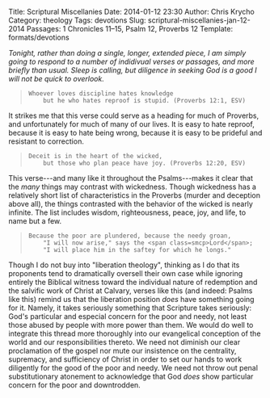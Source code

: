 Title: Scriptural Miscellanies
Date: 2014-01-12 23:30
Author: Chris Krycho
Category: theology
Tags: devotions
Slug: scriptural-miscellanies-jan-12-2014
Passages: 1 Chronicles 11–15, Psalm 12, Proverbs 12
Template: formats/devotions

<i class="editorial">Tonight, rather than doing a single, longer, extended
piece, I am simply going to respond to a number of indidivual verses or
passages, and more briefly than usual. Sleep is calling, but diligence in
seeking God is a good I will not be quick to overlook.</i>

>     Whoever loves discipline hates knowledge  
>         but he who hates reproof is stupid. (Proverbs 12:1, ESV)

It strikes me that this verse could serve as a heading for much of Proverbs, and
unfortunately for much of many of our lives. It is easy to hate reproof, because
it is easy to hate being wrong, because it is easy to be prideful and resistant
to correction.

>     Deceit is in the heart of the wicked,  
>         but those who plan peace have joy. (Proverbs 12:20, ESV)

This verse---and many like it throughout the Psalms---makes it clear that the
*many* things may contrast with wickedness. Though wickedness has a relatively
short list of characteristics in the Proverbs (murder and deception above all),
the things contrasted with the behavior of the wicked is nearly infinite. The
list includes wisdom, righteousness, peace, joy, and life, to name but a few.

>     Because the poor are plundered, because the needy groan,  
>         "I will now arise," says the <span class=smcp>Lord</span>;  
>         "I will place him in the saftey for which he longs."

Though I do not buy into "liberation theology", thinking as I do that its
proponents tend to dramatically oversell their own case while ignoring entirely
the Biblical witness toward the individual nature of redemption and the salvific
work of Christ at Calvary, verses like this (and indeed: Psalms like this)
remind us that the liberation position *does* have something going for it.
Namely, it takes seriously something that Scripture takes seriously: God's
particular and especial concern for the poor and needy, not least those abused
by people with more power than them. We would do well to integrate this thread
more thoroughly into our evangelical conception of the world and our
responsibilities thereto. We need not diminish our clear proclamation of the
gospel nor mute our insistence on the centrality, supremacy, and sufficiency of
Christ in order to set our hands to work diligently for the good of the poor and
needy. We need not throw out penal substitutionary atonement to acknowledge that
God *does* show particular concern for the poor and downtrodden.